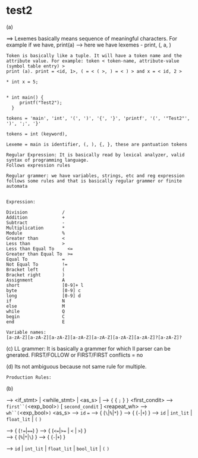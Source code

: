 # test2

(a)

==> Lexemes basically means sequence of meaningful characters. 
    For example if we have, print(a) --> here we have lexemes - print, (, a, )

    Token is basically like a tuple. It will have a token name and the attribute value. For example: token < token-name, attribute-value (symbol table entry) >
    print (a). print = <id, 1>, ( = < ( >, ) = < ) > and x = < id, 2 >

    * int x = 5;

    
    * int main() {
         printf("Test2");
      }

    tokens = 'main', 'int', '(', ')', '{', '}', 'printf', '(', '"Test2"', ')', ';', '}'

    tokens = int (keyword),

    Lexeme = main is identifier, (, ), {, }, these are pantuation tokens   

    Regular Expression: It is basically read by lexical analyzer, valid syntax of programming language. 
    Follows expression rules 

    Regular grammer: we have variables, strings, etc and reg expression follows some rules and that is basically regular grammer or finite automata
    
    
    Expression:
    
    Division             /
    Addition             +
    Subtract             -
    Multiplication       * 
    Module               %
    Greater than         <
    Less than            >
    Less than Equal To     <=
    Greater than Equal To  >=
    Equal To             =
    Not Equal To         !=
    Bracket left         (
    Bracket right        )
    Assignment           A
    short                [0-9]+ l
    byte                 [0-9] c
    long                 [0-9] d
    if                   N
    else                 M 
    while                Q
    begin                C
    end                  E
    
    Variable names:
    [a-zA-Z][a-zA-Z][a-zA-Z][a-zA-Z][a-zA-Z][a-zA-Z][a-zA-Z]?[a-zA-Z]?  
    


(c) LL grammer: It is basically a grammer for which ll parser can be gnerated. 
    FIRST/FOLLOW or FIRST/FIRST conflicts = no
    
(d)   Its not ambiguous because not same rule for multiple. 
    
    
    Production Rules:

(b)

<stmt> --> <if_stmt> | <while_stmt> | <as_s> | <block> 
<block> --> `{` { <stmt>`;` } `}`
<first_condit> -->  `first``(`<exp_bool>`)` <stmt> [ `second_condit` <stmt> ]
<reapeat_wh> -->  `wh``(`<exp_bool>`)` <stmt> 
<as_s>  --> `id` `=` <expr>
<expr> --> <term> { (`\`|`%`|`*`) <term> } 
<term> --> <factor> { (`-`|`+`) <factor> }
<factor> --> `id` | `int_lit` | `float_lit` | `(` <expr> `)` 


<beq> --> <brel> { (`!=`|`==`) <brel> }
<brel> --> <bexpr> { (`<=`|`>=` | `<` | `>`) <bexpr> }   
<bexpr> --> <bterm> { (`%`|`*`|`\`) <bterm> }
<bterm> --> <bfactor> {  (`-`|`+`) <bfactor> }

<bfactor> --> `id` | `int_lit` | `float_lit` | `bool_lit` | `(` <bexpr> `)`
    
    
    
    
    
    
    
